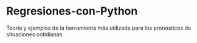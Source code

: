 # Regresiones-con-Python
Teoría y ejemplos de la herramienta más utilizada para los pronósticos de situaciones cotidianas 
